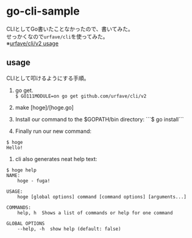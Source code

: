 # go-cli-sample

CLIとしてGo書いたことなかったので、書いてみた。  
せっかくなので`urfave/cli`を使ってみた。  
※[urfave/cli/v2 usage](https://github.com/urfave/cli/blob/master/docs/v2/manual.md#getting-started)

## usage

CLIとして叩けるようにする手順。

1. go get.  
```$ GO111MODULE=on go get github.com/urfave/cli/v2```

1. make [hoge]/[hoge.go]

1. Install our command to the $GOPATH/bin directory:  
```$ go install```

1. Finally run our new command:  

```text
$ hoge
Hello!
```

1. cli also generates neat help text:

```text
$ hoge help
NAME:
    hoge - fuga!

USAGE:
    hoge [global options] command [command options] [arguments...]

COMMANDS:
    help, h  Shows a list of commands or help for one command

GLOBAL OPTIONS
    --help, -h  show help (default: false)
```

